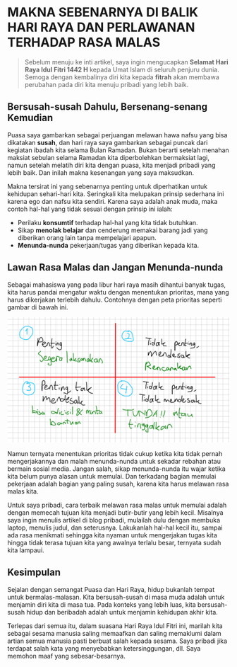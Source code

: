 # MAKNA SEBENARNYA DI BALIK HARI RAYA DAN PERLAWANAN TERHADAP RASA MALAS

> Sebelum menuju ke inti artikel, saya ingin mengucapkan **Selamat Hari Raya Idul Fitri 1442 H** kepada Umat Islam di seluruh penjuru dunia. Semoga dengan kembalinya diri kita kepada **fitrah** akan membawa perubahan pada diri kita menuju pribadi yang lebih baik.

## Bersusah-susah Dahulu, Bersenang-senang Kemudian

Puasa saya gambarkan sebagai perjuangan melawan hawa nafsu yang bisa dikatakan **susah**, dan hari raya saya gambarkan sebagai puncak dari kegiatan ibadah kita selama Bulan Ramadan. Bukan berarti setelah menahan maksiat sebulan selama Ramadan kita diperbolehkan bermaksiat lagi, namun setelah melatih diri kita dengan puasa, kita menjadi pribadi yang lebih baik. Dan inilah makna kesenangan yang saya maksudkan.

Makna tersirat ini yang sebenarnya penting untuk diperhatikan untuk kehidupan sehari-hari kita. Seringkali kita melupakan prinsip sederhana ini karena ego dan nafsu kita sendiri. Karena saya adalah anak muda, maka contoh hal-hal yang tidak sesuai dengan prinsip ini ialah:

- Perilaku **konsumtif** terhadap hal-hal yang kita tidak butuhkan.
- Sikap **menolak belajar** dan cenderung memakai barang jadi yang diberikan orang lain tanpa mempelajari apapun.
- **Menunda-nunda** pekerjaan/tugas yang diberikan kepada kita.

## Lawan Rasa Malas dan Jangan Menunda-nunda

Sebagai mahasiswa yang pada libur hari raya masih dihantui banyak tugas, kita harus pandai mengatur waktu dengan menentukan prioritas, mana yang harus dikerjakan terlebih dahulu. Contohnya dengan peta prioritas seperti gambar di bawah ini.

![Bagan Skala Prioritas, skala 1 adalah penting mendesak yang harus segera dilaksanakan. Skala 2 adalah tidak penting namun mendesak, bisa direncanakan. Skala 3 Penting tak mendesak, bisa dicicil pengerjaannya dan bisa minta bantuan orang lain. Skala 4 Tidak penting dan tidak mendesak, bisa ditinggalkan atau ditunda.](images/bagan_skala_prioritas.jpg)

Namun ternyata menentukan prioritas tidak cukup ketika kita tidak pernah mengerjakannya dan malah menunda-nunda untuk sekadar rebahan atau bermain sosial media. Jangan salah, sikap menunda-nunda itu wajar ketika kita belum punya alasan untuk memulai. Dan terkadang bagian memulai pekerjaan adalah bagian yang paling susah, karena kita harus melawan rasa malas kita.

Untuk saya pribadi, cara terbaik melawan rasa malas untuk memulai adalah dengan memecah tujuan kita menjadi butir-butir yang lebih kecil. Misalnya saya ingin menulis artikel di blog pribadi, mulailah dulu dengan membuka laptop, menulis judul, dan seterusnya. Lakukanlah hal-hal kecil itu, sampai ada rasa menikmati sehingga kita nyaman untuk mengerjakan tugas kita hingga tidak terasa tujuan kita yang awalnya terlalu besar, ternyata sudah kita lampaui.

## Kesimpulan

Sejalan dengan semangat Puasa dan Hari Raya, hidup bukanlah tempat untuk bermalas-malasan. Kita bersusah-susah di masa muda adalah untuk menjamin diri kita di masa tua. Pada konteks yang lebih luas, kita bersusah-susah hidup dan beribadah adalah untuk menjamin kehidupan akhir kita.

Terlepas dari semua itu, dalam suasana Hari Raya Idul Fitri ini, marilah kita sebagai sesama manusia saling memaafkan dan saling memaklumi dalam artian semua manusia pasti berbuat salah kepada sesama. Saya pribadi jika terdapat salah kata yang menyebabkan ketersinggungan, dll. Saya memohon maaf yang sebesar-besarnya.
